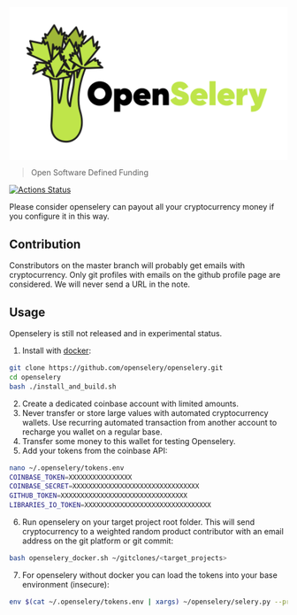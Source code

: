 <img align="middle" src="./docs/design/OpenSelery-04.svg" width="512">     

> Open Software Defined Funding

[![Actions Status](https://github.com/protontypes/openselery/workflows/openselery/badge.svg)](https://github.com/protontypes/openselery/actions)

Please consider openselery can payout all your cryptocurrency money if you configure it in this way.

## Contribution
Constributors on the 
master branch will probably get emails with cryptocurrency. Only git profiles with emails on the github profile page are considered. We will never send a URL in the note.

## Usage
Openselery is still not released and in experimental status.

1. Install with [docker](https://docs.docker.com/install/linux/docker-ce/ubuntu/):

```bash
git clone https://github.com/openselery/openselery.git
cd openselery
bash ./install_and_build.sh
```

2. Create a dedicated coinbase account with limited amounts. 
3. Never transfer or store large values with automated cryptocurrency wallets. Use recurring automated transaction from another account to recharge you wallet on a regular base. 
4. Transfer some money to this wallet for testing Openselery.  
5. Add your tokens from the coinbase API:      

```bash
nano ~/.openselery/tokens.env
COINBASE_TOKEN=XXXXXXXXXXXXXXXX
COINBASE_SECRET=XXXXXXXXXXXXXXXXXXXXXXXXXXXXXXXX
GITHUB_TOKEN=XXXXXXXXXXXXXXXXXXXXXXXXXXXXXXXX
LIBRARIES_IO_TOKEN=XXXXXXXXXXXXXXXXXXXXXXXXXXXXXXXX
```

6. Run openselery on your target project root folder. This will send cryptocurrency to a weighted random product contributor with an email address on the git platform or git commit:    

```bash
bash openselery_docker.sh ~/gitclones/<target_projects>
```

7. For openselery without docker you can load the tokens into your base environment (insecure):

```bash
env $(cat ~/.openselery/tokens.env | xargs) ~/openselery/selery.py --project=$PROJECT_DIR_TO_SCAN
```
